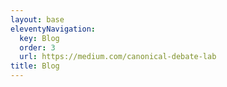 ```yaml
---
layout: base
eleventyNavigation:
  key: Blog
  order: 3
  url: https://medium.com/canonical-debate-lab
title: Blog
---
```

